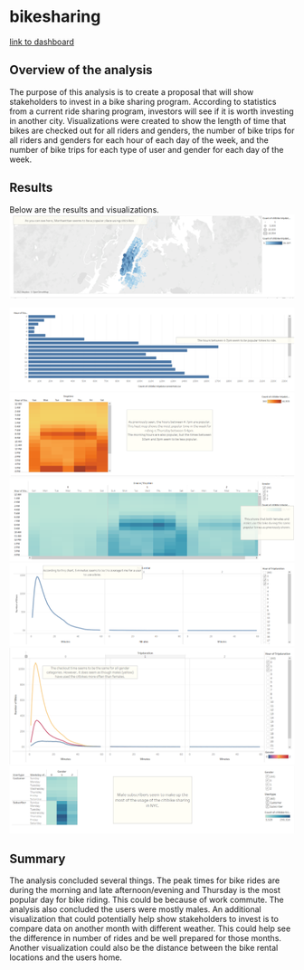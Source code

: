 # bikesharing
[link to dashboard](https://public.tableau.com/app/profile/shirley.osorio/viz/NYCCitibikeAnalysis_16319972909730/NYCCitibikeAnalysis?publish=yes "link to dashboard")
## Overview of the analysis
The purpose of this analysis is to create a proposal that will show stakeholders to invest in a bike sharing program. According to statistics from a current ride sharing program, investors will see if it is worth investing in another city. Visualizations were created to show the length of time that bikes are checked out for all riders and genders, the number of bike trips for all riders and genders for each hour of each day of the week, and the number of bike trips for each type of user and gender for each day of the week. 
## Results
Below are the results and visualizations. 
<img src="top_starting.png"/>

<img src="August Peak hours.png"/>
<img src="Trips by weekday for each hour.png"/>
<img src="Trips by gender.png"/>
<img src="Checkout times for users.png"/>
<img src="Checkout times by gender.png"/>
<img src="User trips by gender by weekday.png"/>

## Summary
The analysis concluded several things. The peak times for bike rides are during the morning and late afternoon/evening and Thursday is the most popular day for bike riding. This could be because of work commute. The analysis also concluded the users were mostly males. An additional visualization that could potentially help show stakeholders to invest is to compare data on another month with different weather. This could help see the difference in number of rides and be well prepared for those months. Another visualization could also be the distance between the bike rental locations and the users home. 
